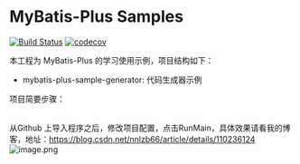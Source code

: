 # MyBatis-Plus Samples

[![Build Status](https://travis-ci.org/baomidou/mybatis-plus-samples.svg?branch=master)](https://travis-ci.org/baomidou/mybatis-plus-samples)
[![codecov](https://codecov.io/gh/baomidou/mybatis-plus-samples/branch/master/graph/badge.svg)](https://codecov.io/gh/baomidou/mybatis-plus-samples)

本工程为 MyBatis-Plus 的学习使用示例，项目结构如下：

- mybatis-plus-sample-generator: 代码生成器示例

项目简要步骤：

<br />    从Github 上导入程序之后，修改项目配置，点击RunMain，具体效果请看我的博客，地址：https://blog.csdn.net/nnlzb66/article/details/110236124<br />![image.png](https://cdn.nlark.com/yuque/0/2020/png/2821577/1606546966961-255230b0-53b6-4d98-96a4-d376fc2a5c90.png#align=left&display=inline&height=1049&margin=%5Bobject%20Object%5D&name=image.png&originHeight=1049&originWidth=1929&size=226375&status=done&style=none&width=1929)